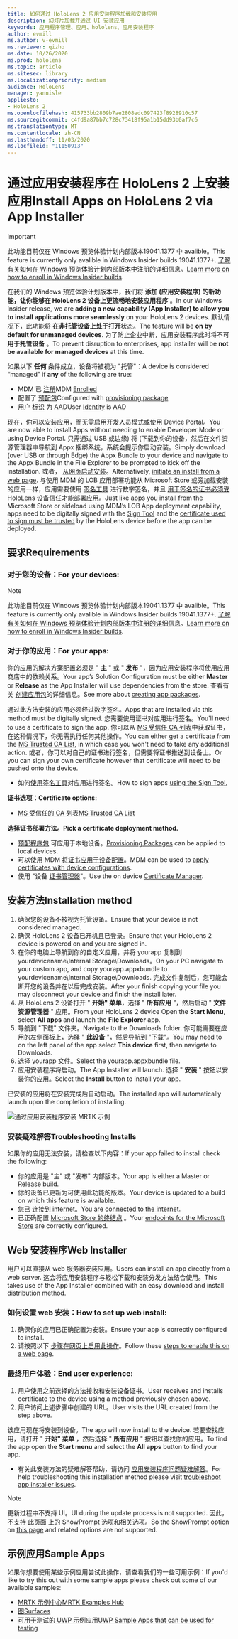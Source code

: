 ```yaml
---
title: 如何通过 HoloLens 2 应用安装程序加载和安装应用
description: 幻灯片加载并通过 UI 安装应用
keywords: 应用程序管理、应用、hololens、应用安装程序
author: evmill
ms.author: v-evmill
ms.reviewer: qizho
ms.date: 10/26/2020
ms.prod: hololens
ms.topic: article
ms.sitesec: library
ms.localizationpriority: medium
audience: HoloLens
manager: yannisle
appliesto:
- HoloLens 2
ms.openlocfilehash: 415733bb2809b7ae2808edc097423f8928910c57
ms.sourcegitcommit: c4fd9a87bb7c728c73418f95a1b15dd93b0af7c6
ms.translationtype: MT
ms.contentlocale: zh-CN
ms.lasthandoff: 11/03/2020
ms.locfileid: "11150913"
---
```

# <span data-ttu-id="4c105-104">通过应用安装程序在 HoloLens 2 上安装应用</span><span class="sxs-lookup"><span data-stu-id="4c105-104">Install Apps on HoloLens 2 via App Installer</span></span>

> [!IMPORTANT]
> <span data-ttu-id="4c105-105">此功能目前仅在 Windows 预览体验计划内部版本19041.1377 中 avalible。</span><span class="sxs-lookup"><span data-stu-id="4c105-105">This feature is currently only avalible in Windows Insider builds 19041.1377+.</span></span> <span data-ttu-id="4c105-106">[了解有关如何在 Windows 预览体验计划内部版本中注册的详细信息](hololens-insider.md)。</span><span class="sxs-lookup"><span data-stu-id="4c105-106">[Learn more on how to enroll in Windows Insider builds](hololens-insider.md).</span></span>

<span data-ttu-id="4c105-107">在我们的 Windows 预览体验计划版本中，我们将 **添加 (应用安装程序) 的新功能，让你能够在 HoloLens 2 设备上更流畅地安装应用程序** 。</span><span class="sxs-lookup"><span data-stu-id="4c105-107">In our Windows Insider release, we are **adding a new capability (App Installer) to allow you to install applications more seamlessly** on your HoloLens 2 devices.</span></span> <span data-ttu-id="4c105-108">默认情况下，此功能将 **在非托管设备上处于打开**状态。</span><span class="sxs-lookup"><span data-stu-id="4c105-108">The feature will be **on by default for unmanaged devices**.</span></span> <span data-ttu-id="4c105-109">为了防止企业中断，应用安装程序此时将不可 **用于托管设备** 。</span><span class="sxs-lookup"><span data-stu-id="4c105-109">To prevent disruption to enterprises, app installer will be **not be available for managed devices** at this time.</span></span>  

<span data-ttu-id="4c105-110">如果以下 **任何** 条件成立，设备将被视为 "托管"：</span><span class="sxs-lookup"><span data-stu-id="4c105-110">A device is considered “managed” if **any** of the following are true:</span></span>
- <span data-ttu-id="4c105-111">MDM 已 [注册](hololens-enroll-mdm.md)</span><span class="sxs-lookup"><span data-stu-id="4c105-111">MDM [Enrolled](hololens-enroll-mdm.md)</span></span>
- <span data-ttu-id="4c105-112">配置了 [预配包](hololens-provisioning.md)</span><span class="sxs-lookup"><span data-stu-id="4c105-112">Configured with [provisioning package](hololens-provisioning.md)</span></span>
- <span data-ttu-id="4c105-113">用户 [标识](hololens-identity.md) 为 AAD</span><span class="sxs-lookup"><span data-stu-id="4c105-113">User [Identity](hololens-identity.md) is AAD</span></span>

<span data-ttu-id="4c105-114">现在，你可以安装应用，而无需启用开发人员模式或使用 Device Portal。</span><span class="sxs-lookup"><span data-stu-id="4c105-114">You are now able to install Apps without needing to enable Developer Mode or using Device Portal.</span></span>  <span data-ttu-id="4c105-115">只需通过 USB 或边缘) 将 (下载到你的设备，然后在文件资源管理器中导航到 Appx 捆绑系统，系统会提示你启动安装。</span><span class="sxs-lookup"><span data-stu-id="4c105-115">Simply download (over USB or through Edge) the Appx Bundle to your device and navigate to the Appx Bundle in the File Explorer to be prompted to kick off the installation.</span></span>  <span data-ttu-id="4c105-116">或者， [从网页启动安装](https://docs.microsoft.com/windows/msix/app-installer/installing-windows10-apps-web)。</span><span class="sxs-lookup"><span data-stu-id="4c105-116">Alternatively, [initiate an install from a web page](https://docs.microsoft.com/windows/msix/app-installer/installing-windows10-apps-web).</span></span>  <span data-ttu-id="4c105-117">与使用 MDM 的 LOB 应用部署功能从 Microsoft Store 或旁加载安装的应用一样，应用需要使用 [签名工具](https://docs.microsoft.com/windows/win32/appxpkg/how-to-sign-a-package-using-signtool) 进行数字签名，并且 [用于签名的证书必须受](https://docs.microsoft.com/windows/win32/appxpkg/how-to-sign-a-package-using-signtool#security-considerations) HoloLens 设备信任才能部署应用。</span><span class="sxs-lookup"><span data-stu-id="4c105-117">Just like apps you install from the Microsoft Store or sideload using MDM’s LOB App deployment capability, apps need to be digitally signed with the [Sign Tool](https://docs.microsoft.com/windows/win32/appxpkg/how-to-sign-a-package-using-signtool) and the [certificate used to sign must be trusted](https://docs.microsoft.com/windows/win32/appxpkg/how-to-sign-a-package-using-signtool#security-considerations) by the HoloLens device before the app can be deployed.</span></span>   

## <span data-ttu-id="4c105-118">要求</span><span class="sxs-lookup"><span data-stu-id="4c105-118">Requirements</span></span>

### <span data-ttu-id="4c105-119">对于您的设备：</span><span class="sxs-lookup"><span data-stu-id="4c105-119">For your devices:</span></span> 
> [!NOTE]
> <span data-ttu-id="4c105-120">此功能目前仅在 Windows 预览体验计划内部版本19041.1377 中 avalible。</span><span class="sxs-lookup"><span data-stu-id="4c105-120">This feature is currently only avalible in Windows Insider builds 19041.1377+.</span></span> <span data-ttu-id="4c105-121">[了解有关如何在 Windows 预览体验计划内部版本中注册的详细信息](hololens-insider.md)。</span><span class="sxs-lookup"><span data-stu-id="4c105-121">[Learn more on how to enroll in Windows Insider builds](hololens-insider.md).</span></span>

### <span data-ttu-id="4c105-122">对于你的应用：</span><span class="sxs-lookup"><span data-stu-id="4c105-122">For your apps:</span></span> 
<span data-ttu-id="4c105-123">你的应用的解决方案配置必须是 " **主** " 或 " **发布** "，因为应用安装程序将使用应用商店中的依赖关系。</span><span class="sxs-lookup"><span data-stu-id="4c105-123">Your app’s Solution Configuration must be either **Master** or **Release** as the App Installer will use dependencies from the store.</span></span> <span data-ttu-id="4c105-124">查看有关 [创建应用包](https://docs.microsoft.com/windows/msix/app-installer/create-appinstallerfile-vs)的详细信息。</span><span class="sxs-lookup"><span data-stu-id="4c105-124">See more about [creating app packages](https://docs.microsoft.com/windows/msix/app-installer/create-appinstallerfile-vs).</span></span>

<span data-ttu-id="4c105-125">通过此方法安装的应用必须经过数字签名。</span><span class="sxs-lookup"><span data-stu-id="4c105-125">Apps that are installed via this method must be digitally signed.</span></span> <span data-ttu-id="4c105-126">您需要使用证书对应用进行签名。</span><span class="sxs-lookup"><span data-stu-id="4c105-126">You'll need to use a certificate to sign the app.</span></span> <span data-ttu-id="4c105-127">你可以从 [MS 受信任 CA 列表](https://ccadb-public.secure.force.com/microsoft/IncludedCACertificateReportForMSFT)中获取证书，在这种情况下，你无需执行任何其他操作。</span><span class="sxs-lookup"><span data-stu-id="4c105-127">You can either get a certificate from the [MS Trusted CA List](https://ccadb-public.secure.force.com/microsoft/IncludedCACertificateReportForMSFT), in which case you won't need to take any additional action.</span></span> <span data-ttu-id="4c105-128">或者，你可以对自己的证书进行签名，但需要将证书推送到设备上。</span><span class="sxs-lookup"><span data-stu-id="4c105-128">Or you can sign your own certificate however that certificate will need to be pushed onto the device.</span></span> 
- <span data-ttu-id="4c105-129">如何[使用签名工具](https://docs.microsoft.com/windows/win32/appxpkg/how-to-sign-a-package-using-signtool)对应用进行签名。</span><span class="sxs-lookup"><span data-stu-id="4c105-129">How to sign apps [using the Sign Tool.](https://docs.microsoft.com/windows/win32/appxpkg/how-to-sign-a-package-using-signtool)</span></span>

**<span data-ttu-id="4c105-130">证书选项：</span><span class="sxs-lookup"><span data-stu-id="4c105-130">Certificate options:</span></span>** 
- [<span data-ttu-id="4c105-131">MS 受信任的 CA 列表</span><span class="sxs-lookup"><span data-stu-id="4c105-131">MS Trusted CA List</span></span>](https://ccadb-public.secure.force.com/microsoft/IncludedCACertificateReportForMSFT)

**<span data-ttu-id="4c105-132">选择证书部署方法。</span><span class="sxs-lookup"><span data-stu-id="4c105-132">Pick a certificate deployment method.</span></span>** 
- <span data-ttu-id="4c105-133">[预配程序包](hololens-provisioning.md) 可应用于本地设备。</span><span class="sxs-lookup"><span data-stu-id="4c105-133">[Provisioning Packages](hololens-provisioning.md) can be applied to local devices.</span></span>
- <span data-ttu-id="4c105-134">可以使用 MDM [将证书应用于设备配置](https://docs.microsoft.com/mem/intune/protect/certificates-configure)。</span><span class="sxs-lookup"><span data-stu-id="4c105-134">MDM can be used to [apply certificates with device configurations](https://docs.microsoft.com/mem/intune/protect/certificates-configure).</span></span>
- <span data-ttu-id="4c105-135">使用 "设备 [证书管理器](hololens-insider.md#certificate-manager)"。</span><span class="sxs-lookup"><span data-stu-id="4c105-135">Use the on device [Certificate Manager](hololens-insider.md#certificate-manager).</span></span> 

## <span data-ttu-id="4c105-136">安装方法</span><span class="sxs-lookup"><span data-stu-id="4c105-136">Installation method</span></span>

1.  <span data-ttu-id="4c105-137">确保您的设备不被视为托管设备。</span><span class="sxs-lookup"><span data-stu-id="4c105-137">Ensure that your device is not considered managed.</span></span>
1.  <span data-ttu-id="4c105-138">确保 HoloLens 2 设备已开机且已登录。</span><span class="sxs-lookup"><span data-stu-id="4c105-138">Ensure that your HoloLens 2 device is powered on and you are signed in.</span></span>
1.  <span data-ttu-id="4c105-139">在你的电脑上导航到你的自定义应用，并将 yourapp 复制到 yourdevicename\Internal Storage\Downloads。</span><span class="sxs-lookup"><span data-stu-id="4c105-139">On your PC navigate to your custom app, and copy yourapp.appxbundle to yourdevicename\Internal Storage\Downloads.</span></span> 
    <span data-ttu-id="4c105-140">完成文件复制后，您可能会断开您的设备并在以后完成安装。</span><span class="sxs-lookup"><span data-stu-id="4c105-140">After your finish copying your file you may disconnect your device and finish the install later.</span></span>
1.  <span data-ttu-id="4c105-141">从 HoloLens 2 设备打开 " **开始" 菜单**，选择 " **所有应用** "，然后启动 " **文件资源管理器** " 应用。</span><span class="sxs-lookup"><span data-stu-id="4c105-141">From your HoloLens 2 device Open the **Start Menu**, select **All apps** and launch the **File Explorer** app.</span></span>
1.  <span data-ttu-id="4c105-142">导航到 "下载" 文件夹。</span><span class="sxs-lookup"><span data-stu-id="4c105-142">Navigate to the Downloads folder.</span></span> <span data-ttu-id="4c105-143">你可能需要在应用的左侧面板上，选择 " **此设备** "，然后导航到 "下载"。</span><span class="sxs-lookup"><span data-stu-id="4c105-143">You may need to on the left panel of the app select **This device** first, then navigate to Downloads.</span></span>
1.  <span data-ttu-id="4c105-144">选择 yourapp 文件。</span><span class="sxs-lookup"><span data-stu-id="4c105-144">Select the yourapp.appxbundle file.</span></span> 
1.  <span data-ttu-id="4c105-145">应用安装程序将启动。</span><span class="sxs-lookup"><span data-stu-id="4c105-145">The App Installer will launch.</span></span> <span data-ttu-id="4c105-146">选择 " **安装** " 按钮以安装你的应用。</span><span class="sxs-lookup"><span data-stu-id="4c105-146">Select the **Install** button to install your app.</span></span> 

<span data-ttu-id="4c105-147">已安装的应用将在安装完成后自动启动。</span><span class="sxs-lookup"><span data-stu-id="4c105-147">The installed app will automatically launch upon the completion of installing.</span></span> 

![通过应用安装程序安装 MRTK 示例](images/hololens-app-installer-picture.jpg)

### <span data-ttu-id="4c105-149">安装疑难解答</span><span class="sxs-lookup"><span data-stu-id="4c105-149">Troubleshooting Installs</span></span>
<span data-ttu-id="4c105-150">如果你的应用无法安装，请检查以下内容：</span><span class="sxs-lookup"><span data-stu-id="4c105-150">If your app failed to install check the following:</span></span>
-   <span data-ttu-id="4c105-151">你的应用是 "主" 或 "发布" 内部版本。</span><span class="sxs-lookup"><span data-stu-id="4c105-151">Your app is either a Master or Release build.</span></span>
- <span data-ttu-id="4c105-152">你的设备已更新为可使用此功能的版本。</span><span class="sxs-lookup"><span data-stu-id="4c105-152">Your device is updated to a build on which this feature is available.</span></span> 
-   <span data-ttu-id="4c105-153">您已 [连接到 internet](hololens-network.md)。</span><span class="sxs-lookup"><span data-stu-id="4c105-153">You are [connected to the internet](hololens-network.md).</span></span>
-   <span data-ttu-id="4c105-154">已正确配置 [Microsoft Store 的终结点](hololens-offline.md) 。</span><span class="sxs-lookup"><span data-stu-id="4c105-154">Your [endpoints for the Microsoft Store](hololens-offline.md) are correctly configured.</span></span>  

## <span data-ttu-id="4c105-155">Web 安装程序</span><span class="sxs-lookup"><span data-stu-id="4c105-155">Web Installer</span></span>

<span data-ttu-id="4c105-156">用户可以直接从 web 服务器安装应用。</span><span class="sxs-lookup"><span data-stu-id="4c105-156">Users can install an app directly from a web server.</span></span> <span data-ttu-id="4c105-157">这会将应用安装程序与轻松下载和安装分发方法结合使用。</span><span class="sxs-lookup"><span data-stu-id="4c105-157">This takes use of the App Installer combined with an easy download and install distribution method.</span></span> 

### <span data-ttu-id="4c105-158">如何设置 web 安装：</span><span class="sxs-lookup"><span data-stu-id="4c105-158">How to set up web install:</span></span>
1.  <span data-ttu-id="4c105-159">确保你的应用已正确配置为安装。</span><span class="sxs-lookup"><span data-stu-id="4c105-159">Ensure your app is correctly configured to install.</span></span>
1.  <span data-ttu-id="4c105-160">请按照以下 [步骤在网页上启用此操作](https://docs.microsoft.com/windows/msix/app-installer/installing-windows10-apps-web#how-to-enable-this-on-a-webpage)。</span><span class="sxs-lookup"><span data-stu-id="4c105-160">Follow these [steps to enable this on a web page](https://docs.microsoft.com/windows/msix/app-installer/installing-windows10-apps-web#how-to-enable-this-on-a-webpage).</span></span> 

### <span data-ttu-id="4c105-161">最终用户体验：</span><span class="sxs-lookup"><span data-stu-id="4c105-161">End user experience:</span></span>
1. <span data-ttu-id="4c105-162">用户使用之前选择的方法接收和安装设备证书。</span><span class="sxs-lookup"><span data-stu-id="4c105-162">User receives and installs certificate to the device using a method previously chosen above.</span></span> 
1. <span data-ttu-id="4c105-163">用户访问上述步骤中创建的 URL。</span><span class="sxs-lookup"><span data-stu-id="4c105-163">User visits the URL created from the step above.</span></span>

<span data-ttu-id="4c105-164">该应用现在将安装到设备。</span><span class="sxs-lookup"><span data-stu-id="4c105-164">The app will now install to the device.</span></span> <span data-ttu-id="4c105-165">若要查找应用，请打开 " **开始" 菜单** ，然后选择 " **所有应用** " 按钮以查找你的应用。</span><span class="sxs-lookup"><span data-stu-id="4c105-165">To find the app open the **Start menu** and select the **All apps** button to find your app.</span></span> 

-   <span data-ttu-id="4c105-166">有关此安装方法的疑难解答帮助，请访问 [应用安装程序问题疑难解答](https://docs.microsoft.com/windows/msix/app-installer/troubleshoot-appinstaller-issues)。</span><span class="sxs-lookup"><span data-stu-id="4c105-166">For help troubleshooting this installation method please visit [troubleshoot app installer issues](https://docs.microsoft.com/windows/msix/app-installer/troubleshoot-appinstaller-issues).</span></span> 

> [!NOTE]
> <span data-ttu-id="4c105-167">更新过程中不支持 UI。</span><span class="sxs-lookup"><span data-stu-id="4c105-167">UI during the update process is not supported.</span></span> <span data-ttu-id="4c105-168">因此，不支持 [此页面](https://docs.microsoft.com/windows/msix/app-installer/update-settings) 上的 ShowPrompt 选项和相关选项。</span><span class="sxs-lookup"><span data-stu-id="4c105-168">So the ShowPrompt option on [this page](https://docs.microsoft.com/windows/msix/app-installer/update-settings) and related options are not supported.</span></span>

## <span data-ttu-id="4c105-169">示例应用</span><span class="sxs-lookup"><span data-stu-id="4c105-169">Sample Apps</span></span>

<span data-ttu-id="4c105-170">如果你想要使用某些示例应用尝试此操作，请查看我们的一些可用示例：</span><span class="sxs-lookup"><span data-stu-id="4c105-170">If you'd like to try this out with some sample apps please check out some of our available samples:</span></span>
- [<span data-ttu-id="4c105-171">MRTK 示例中心</span><span class="sxs-lookup"><span data-stu-id="4c105-171">MRTK Examples Hub</span></span>](https://microsoft.github.io/MixedRealityToolkit-Unity/Documentation/README_ExampleHub.html)
- [<span data-ttu-id="4c105-172">图</span><span class="sxs-lookup"><span data-stu-id="4c105-172">Surfaces</span></span>](https://docs.microsoft.com/windows/mixed-reality/develop/unity/sampleapp-surfaces)
- [<span data-ttu-id="4c105-173">可用于测试的 UWP 示例应用</span><span class="sxs-lookup"><span data-stu-id="4c105-173">UWP Sample Apps that can be used for testing</span></span>](https://github.com/microsoft/Windows-universal-samples/tree/master/Samples)
